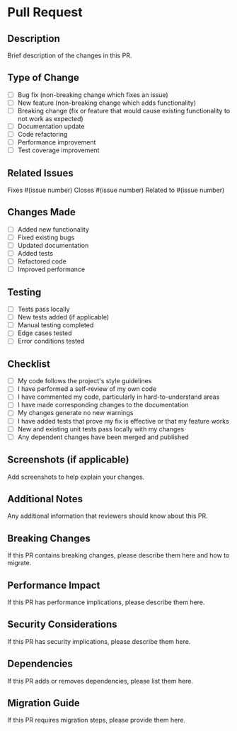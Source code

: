 # Pull Request

## Description
Brief description of the changes in this PR.

## Type of Change
- [ ] Bug fix (non-breaking change which fixes an issue)
- [ ] New feature (non-breaking change which adds functionality)
- [ ] Breaking change (fix or feature that would cause existing functionality to not work as expected)
- [ ] Documentation update
- [ ] Code refactoring
- [ ] Performance improvement
- [ ] Test coverage improvement

## Related Issues
Fixes #(issue number)
Closes #(issue number)
Related to #(issue number)

## Changes Made
- [ ] Added new functionality
- [ ] Fixed existing bugs
- [ ] Updated documentation
- [ ] Added tests
- [ ] Refactored code
- [ ] Improved performance

## Testing
- [ ] Tests pass locally
- [ ] New tests added (if applicable)
- [ ] Manual testing completed
- [ ] Edge cases tested
- [ ] Error conditions tested

## Checklist
- [ ] My code follows the project's style guidelines
- [ ] I have performed a self-review of my own code
- [ ] I have commented my code, particularly in hard-to-understand areas
- [ ] I have made corresponding changes to the documentation
- [ ] My changes generate no new warnings
- [ ] I have added tests that prove my fix is effective or that my feature works
- [ ] New and existing unit tests pass locally with my changes
- [ ] Any dependent changes have been merged and published

## Screenshots (if applicable)
Add screenshots to help explain your changes.

## Additional Notes
Any additional information that reviewers should know about this PR.

## Breaking Changes
If this PR contains breaking changes, please describe them here and how to migrate.

## Performance Impact
If this PR has performance implications, please describe them here.

## Security Considerations
If this PR has security implications, please describe them here.

## Dependencies
If this PR adds or removes dependencies, please list them here.

## Migration Guide
If this PR requires migration steps, please provide them here.
